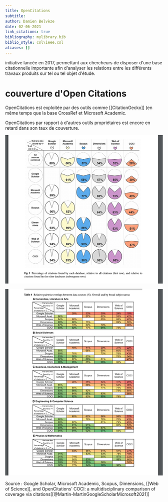 ```yaml
---
title: OpenCitations
subtitle:
author: Damien Belvèze
date: 02-06-2021
link_citations: true
bibliography: mylibrary.bib
biblio_style: csl\ieee.csl
aliases: []
---
```


initiative lancée en 2017, permettant aux chercheurs de disposer d'une base citationnelle importante afin d'analyser les relations entre les différents travaux produits sur tel ou tel objet d'étude. 

# couverture d'Open Citations

OpenCitations est exploitée par des outils comme [[CitationGecko]] (en même temps que la base CrossRef et Microsoft Academic. 

OpenCitations par rapport à d'autres outils propriétaires est encore en retard dans son taux de couverture. 

![couverture OpenCitations](images/opencitations1.png)

![Couverture OpenCitations](images/opencitations2.png)

Source : Google Scholar, Microsoft Academic, Scopus, Dimensions, [[Web of Science]], and OpenCitations’ COCI: a multidisciplinary comparison of coverage via citations[[@Martin-MartinGoogleScholarMicrosoft2021]]
